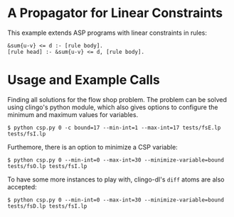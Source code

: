 # A Propagator for Linear Constraints

This example extends ASP programs with linear constraints in rules:

    &sum{u-v} <= d :- [rule body].
    [rule head] :- &sum{u-v} <= d, [rule body].

# Usage and Example Calls

Finding all solutions for the flow shop problem.
The problem can be solved using clingo's python module, which also gives
options to configure the minimum and maximum values for variables.

    $ python csp.py 0 -c bound=17 --min-int=1 --max-int=17 tests/fsE.lp tests/fsI.lp

Furthemore, there is an option to minimize a CSP variable:

    $ python csp.py 0 --min-int=0 --max-int=30 --minimize-variable=bound tests/fsO.lp tests/fsI.lp

To have some more instances to play with, clingo-dl's `diff` atoms are also
accepted:

    $ python csp.py 0 --min-int=0 --max-int=30 --minimize-variable=bound tests/fsD.lp tests/fsI.lp
